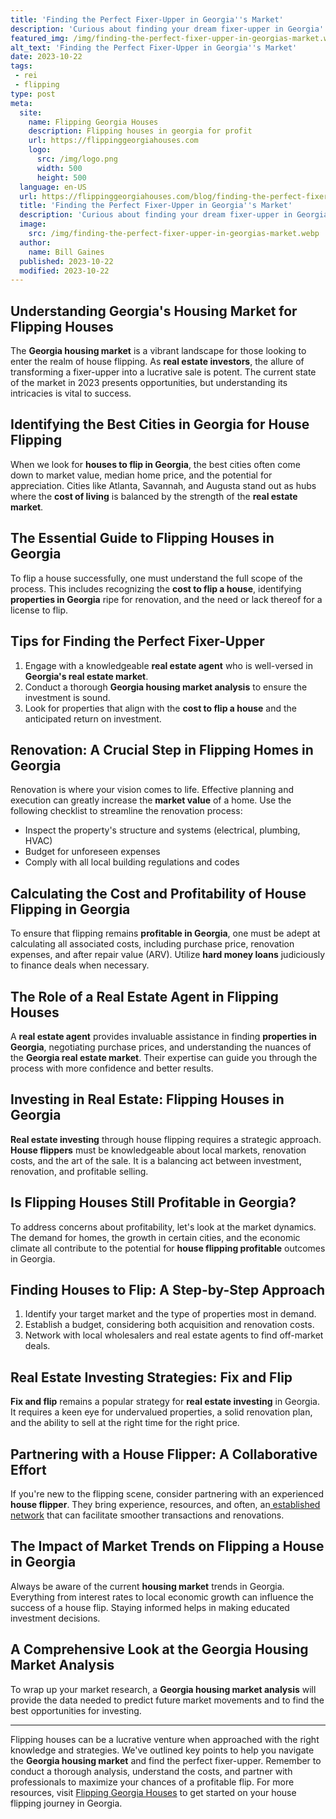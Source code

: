 ```yaml
---
title: 'Finding the Perfect Fixer-Upper in Georgia''s Market'
description: 'Curious about finding your dream fixer-upper in Georgia''s market? Discover the ideal property that matches your vision and renovation goals.'
featured_img: /img/finding-the-perfect-fixer-upper-in-georgias-market.webp
alt_text: 'Finding the Perfect Fixer-Upper in Georgia''s Market'
date: 2023-10-22
tags:
 - rei
 - flipping
type: post
meta:
  site:
    name: Flipping Georgia Houses
    description: Flipping houses in georgia for profit
    url: https://flippinggeorgiahouses.com
    logo:
      src: /img/logo.png
      width: 500
      height: 500
  language: en-US
  url: https://flippinggeorgiahouses.com/blog/finding-the-perfect-fixer-upper-in-georgias-market
  title: 'Finding the Perfect Fixer-Upper in Georgia''s Market'
  description: 'Curious about finding your dream fixer-upper in Georgia''s market? Discover the ideal property that matches your vision and renovation goals.'
  image:
    src: /img/finding-the-perfect-fixer-upper-in-georgias-market.webp
  author:
    name: Bill Gaines
  published: 2023-10-22
  modified: 2023-10-22
---
```



## Understanding Georgia's Housing Market for Flipping Houses

The **Georgia housing market** is a vibrant landscape for those looking to enter the realm of house flipping. As **real estate investors**, the allure of transforming a fixer-upper into a lucrative sale is potent. The current state of the market in 2023 presents opportunities, but understanding its intricacies is vital to success.

## Identifying the Best Cities in Georgia for House Flipping

When we look for **houses to flip in Georgia**, the best cities often come down to market value, median home price, and the potential for appreciation. Cities like Atlanta, Savannah, and Augusta stand out as hubs where the **cost of living** is balanced by the strength of the **real estate market**.

## The Essential Guide to Flipping Houses in Georgia

To flip a house successfully, one must understand the full scope of the process. This includes recognizing the **cost to flip a house**, identifying **properties in Georgia** ripe for renovation, and the need or lack thereof for a license to flip.

## Tips for Finding the Perfect Fixer-Upper

1. Engage with a knowledgeable **real estate agent** who is well-versed in **Georgia's real estate market**.
2. Conduct a thorough **Georgia housing market analysis** to ensure the investment is sound.
3. Look for properties that align with the **cost to flip a house** and the anticipated return on investment.

## Renovation: A Crucial Step in Flipping Homes in Georgia

Renovation is where your vision comes to life. Effective planning and execution can greatly increase the **market value** of a home. Use the following checklist to streamline the renovation process:
  - Inspect the property's structure and systems (electrical, plumbing, HVAC)
  - Budget for unforeseen expenses 
  - Comply with all local building regulations and codes

## Calculating the Cost and Profitability of House Flipping in Georgia

To ensure that flipping remains **profitable in Georgia**, one must be adept at calculating all associated costs, including purchase price, renovation expenses, and after repair value (ARV). Utilize **hard money loans** judiciously to finance deals when necessary.

## The Role of a Real Estate Agent in Flipping Houses

A **real estate agent** provides invaluable assistance in finding **properties in Georgia**, negotiating purchase prices, and understanding the nuances of the **Georgia real estate market**. Their expertise can guide you through the process with more confidence and better results.

## Investing in Real Estate: Flipping Houses in Georgia

**Real estate investing** through house flipping requires a strategic approach. **House flippers** must be knowledgeable about local markets, renovation costs, and the art of the sale. It is a balancing act between investment, renovation, and profitable selling.

## Is Flipping Houses Still Profitable in Georgia?

To address concerns about profitability, let's look at the market dynamics. The demand for homes, the growth in certain cities, and the economic climate all contribute to the potential for **house flipping profitable** outcomes in Georgia.

## Finding Houses to Flip: A Step-by-Step Approach

1. Identify your target market and the type of properties most in demand.
2. Establish a budget, considering both acquisition and renovation costs.
3. Network with local wholesalers and real estate agents to find off-market deals.

## Real Estate Investing Strategies: Fix and Flip

**Fix and flip** remains a popular strategy for **real estate investing** in Georgia. It requires a keen eye for undervalued properties, a solid renovation plan, and the ability to sell at the right time for the right price.

## Partnering with a House Flipper: A Collaborative Effort

If you're new to the flipping scene, consider partnering with an experienced **house flipper**. They bring experience, resources, and often, an[  established   network](https://flippinggeorgiahouses.com/blog/legal-essentials-understanding-georgias-property-laws) that can facilitate smoother transactions and renovations.

## The Impact of Market Trends on Flipping a House in Georgia

Always be aware of the current **housing market** trends in Georgia. Everything from interest rates to local economic growth can influence the success of a house flip. Staying informed helps in making educated investment decisions.

## A Comprehensive Look at the Georgia Housing Market Analysis

To wrap up your market research, a **Georgia housing market analysis** will provide the data needed to predict future market movements and to find the best opportunities for investing.

---

Flipping houses can be a lucrative venture when approached with the right knowledge and strategies. We've outlined key points to help you navigate the **Georgia housing market** and find the perfect fixer-upper. Remember to conduct a thorough analysis, understand the costs, and partner with professionals to maximize your chances of a profitable flip. For more resources, visit [Flipping Georgia Houses](https://flippinggeorgiahouses.com) to get started on your house flipping journey in Georgia.